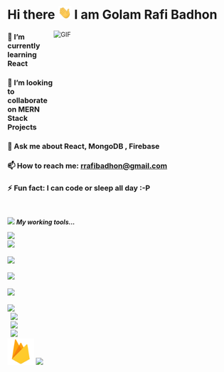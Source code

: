 <h1> Hi there <img src="https://raw.githubusercontent.com/ABSphreak/ABSphreak/master/gifs/Hi.gif" width="30px"> I am Golam Rafi Badhon </h1>


<a target="_blank">
  <img align="right" height="250" width="400" alt="GIF" src="https://giphy.com/embed/o1FVmmK0rip96MMGP6">
</a>

### 🌱 I’m currently learning React
### 👯 I’m looking to collaborate on MERN Stack Projects
### 💬 Ask me about React, MongoDB , Firebase
### 📫 How to reach me: rrafibadhon@gmail.com
### ⚡ Fun fact: I can code or sleep all day :-P
<br/><br/>
<img src="https://giphy.com/embed/o1FVmmK0rip96MMGP6" width="30px">&nbsp;***My working tools...***
<p align="left">
  
  <code><img width="60" src="https://github.com/uannabi/-/blob/master/resource/git.svg"></code>
  <code> <img width="60" src="https://www.vectorlogo.zone/logos/w3_html5/w3_html5-ar21.svg"> </code>
  <code> <img width="60" src="https://www.vectorlogo.zone/logos/heroku/heroku-ar21.svg"> </code>
  <code> <img width="60" src="https://www.vectorlogo.zone/logos/reactjs/reactjs-ar21.svg"> </code>
  <code> <img width="60" src="https://www.vectorlogo.zone/logos/javascript/javascript-ar21.svg"> </code>
  <code> <img width="60" src="https://www.vectorlogo.zone/logos/netlifyapp_watercss/netlifyapp_watercss-ar21.svg"> </code>
  <code> <img width="60" src="https://i.ibb.co/Xxh9jKn/image.png"> </code>
  <code> <img width="60" src="https://i.ibb.co/QFhyd5B/image.png"> </code>
  <code> <img width="60" src="https://i.ibb.co/qDrcwHd/image.png"> </code>
  <code><img width="60" src="https://raw.githubusercontent.com/github/explore/80688e429a7d4ef2fca1e82350fe8e3517d3494d/topics/firebase/firebase.png"></code>
  <code><img width="60" src="https://encrypted-tbn0.gstatic.com/images?q=tbn:ANd9GcRT1PKsfJXnxOqnTRiIZ8VcdJDYBXD-qZnnpw&usqp=CAU"></code>
